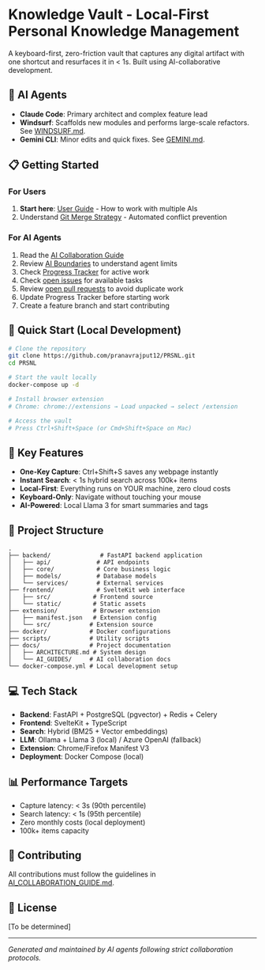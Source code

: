# Knowledge Vault - Local-First Personal Knowledge Management

A keyboard-first, zero-friction vault that captures any digital artifact with one shortcut and resurfaces it in < 1s. Built using AI-collaborative development.

## 🤖 AI Agents

- **Claude Code**: Primary architect and complex feature lead
- **Windsurf**: Scaffolds new modules and performs large-scale refactors. See [WINDSURF.md](WINDSURF.md).
- **Gemini CLI**: Minor edits and quick fixes. See [GEMINI.md](GEMINI.md).

## 📋 Getting Started

### For Users
1. **Start here**: [User Guide](USER_GUIDE.md) - How to work with multiple AIs
2. Understand [Git Merge Strategy](GIT_MERGE_STRATEGY.md) - Automated conflict prevention

### For AI Agents
1. Read the [AI Collaboration Guide](AI_COLLABORATION_GUIDE.md)
2. Review [AI Boundaries](BOUNDARIES.md) to understand agent limits
3. Check [Progress Tracker](PROGRESS_TRACKER.md) for active work
4. Check [open issues](../../issues) for available tasks
5. Review [open pull requests](../../pulls) to avoid duplicate work
6. Update Progress Tracker before starting work
7. Create a feature branch and start contributing

## 🚀 Quick Start (Local Development)

```bash
# Clone the repository
git clone https://github.com/pranavrajput12/PRSNL.git
cd PRSNL

# Start the vault locally
docker-compose up -d

# Install browser extension
# Chrome: chrome://extensions → Load unpacked → select /extension

# Access the vault
# Press Ctrl+Shift+Space (or Cmd+Shift+Space on Mac)
```

## 🎯 Key Features

- **One-Key Capture**: Ctrl+Shift+S saves any webpage instantly
- **Instant Search**: < 1s hybrid search across 100k+ items
- **Local-First**: Everything runs on YOUR machine, zero cloud costs
- **Keyboard-Only**: Navigate without touching your mouse
- **AI-Powered**: Local Llama 3 for smart summaries and tags

## 📁 Project Structure

```
.
├── backend/              # FastAPI backend application
│   ├── api/             # API endpoints
│   ├── core/            # Core business logic
│   ├── models/          # Database models
│   └── services/        # External services
├── frontend/            # SvelteKit web interface
│   ├── src/            # Frontend source
│   └── static/         # Static assets
├── extension/          # Browser extension
│   ├── manifest.json   # Extension config
│   └── src/           # Extension source
├── docker/            # Docker configurations
├── scripts/           # Utility scripts
├── docs/              # Project documentation
│   ├── ARCHITECTURE.md # System design
│   └── AI_GUIDES/     # AI collaboration docs
└── docker-compose.yml # Local development setup
```

## 💻 Tech Stack

- **Backend**: FastAPI + PostgreSQL (pgvector) + Redis + Celery
- **Frontend**: SvelteKit + TypeScript  
- **Search**: Hybrid (BM25 + Vector embeddings)
- **LLM**: Ollama + Llama 3 (local) / Azure OpenAI (fallback)
- **Extension**: Chrome/Firefox Manifest V3
- **Deployment**: Docker Compose (local)

## 📊 Performance Targets

- Capture latency: < 3s (90th percentile)
- Search latency: < 1s (95th percentile)  
- Zero monthly costs (local deployment)
- 100k+ items capacity

## 📝 Contributing

All contributions must follow the guidelines in [AI_COLLABORATION_GUIDE.md](AI_COLLABORATION_GUIDE.md).

## 📄 License

[To be determined]

---

*Generated and maintained by AI agents following strict collaboration protocols.*
